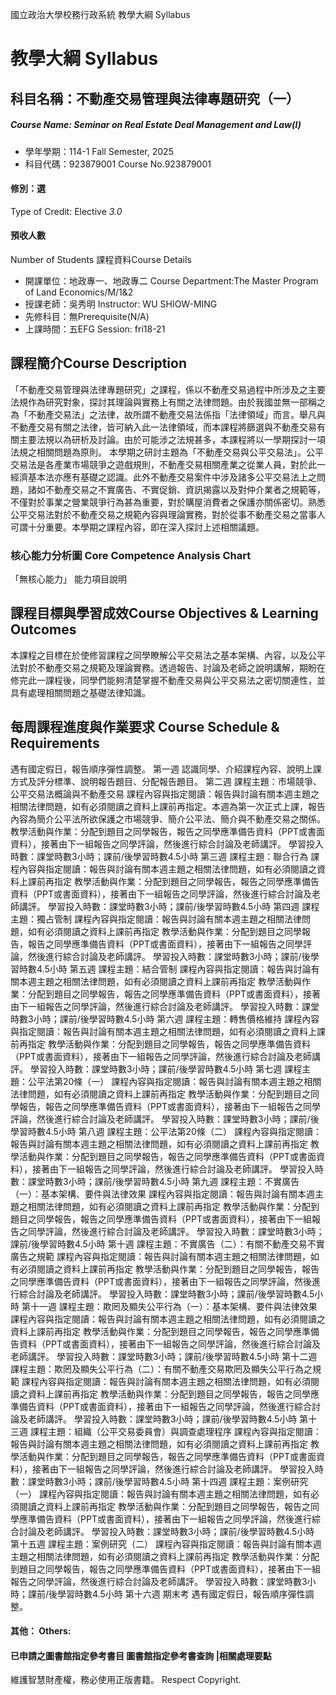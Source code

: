 國立政治大學校務行政系統 教學大綱 Syllabus
# 教學大綱 Syllabus
##  科目名稱：不動產交易管理與法律專題研究（一）
#####  Course Name: Seminar on Real Estate Deal Management and Law(Ⅰ)
  * 學年學期：114-1 Fall Semester, 2025 
  * 科目代碼：923879001 Course No.923879001
#### 修別：選
Type of Credit: Elective 
_3.0_
#### 預收人數
Number of Students
課程資料Course Details
  * 開課單位：地政專一、地政專二 Course Department:The Master Program of Land Economics/M/1&2 
  * 授課老師：吳秀明 Instructor: WU SHIOW-MING 
  * 先修科目：無Prerequisite(N/A)
  * 上課時間：五EFG Session: fri18-21
##  課程簡介Course Description
「不動產交易管理與法律專題研究」之課程，係以不動產交易過程中所涉及之主要法規作為研究對象，探討其理論與實務上有關之法律問題。由於我國並無一部稱之為「不動產交易法」之法律，故所謂不動產交易法係指「法律領域」而言。舉凡與不動產交易有關之法律，皆可納入此一法律領域，而本課程將篩選與不動產交易有關主要法規以為研析及討論。由於可能涉之法規甚多，本課程將以一學期探討一項法規之相關問題為原則。
本學期之研討主題為「不動產交易與公平交易法」。公平交易法是各產業市場競爭之遊戲規則，不動產交易相關產業之從業人員，對於此一經濟基本法亦應有基礎之認識。此外不動產交易案件中涉及諸多公平交易法上之問題，諸如不動產交易之不實廣告、不實促銷、資訊揭露以及對仲介業者之規範等，不僅對於事業之營業競爭行為甚為重要，對於購屋消費者之保護亦關係密切。熟悉公平交易法對於不動產交易之規範內容與理論實務，對於從事不動產交易之當事人可謂十分重要。本學期之課程內容，即在深入探討上述相關議題。
###  核心能力分析圖 Core Competence Analysis Chart
「無核心能力」 
能力項目說明
##  課程目標與學習成效Course Objectives & Learning Outcomes 
本課程之目標在於使修習課程之同學瞭解公平交易法之基本架構、內容，以及公平法對於不動產交易之規範及理論實務。透過報告、討論及老師之說明講解，期盼在修完此一課程後，同學們能夠清楚掌握不動產交易與公平交易法之密切關連性，並具有處理相關問題之基礎法律知識。
##  每周課程進度與作業要求 Course Schedule & Requirements
遇有國定假日，報告順序彈性調整。
第一週
認識同學、介紹課程內容、說明上課方式及評分標準、說明報告題目、分配報告題目。
第二週
課程主題：市場競爭、公平交易法概論與不動產交易
課程內容與指定閱讀：報告與討論有關本週主題之相關法律問題，如有必須閱讀之資料上課前再指定。本週為第一次正式上課，報告內容為簡介公平法所欲保護之市場競爭、簡介公平法、簡介與不動產交易之關係。
教學活動與作業：分配到題目之同學報告，報告之同學應準備告資料（PPT或書面資料），接著由下一組報告之同學評論，然後進行綜合討論及老師講評。
學習投入時數：課堂時數3小時；課前/後學習時數4.5小時
第三週
課程主題：聯合行為
課程內容與指定閱讀：報告與討論有關本週主題之相關法律問題，如有必須閱讀之資料上課前再指定
教學活動與作業：分配到題目之同學報告，報告之同學應準備告資料（PPT或書面資料），接著由下一組報告之同學評論，然後進行綜合討論及老師講評。
學習投入時數：課堂時數3小時；課前/後學習時數4.5小時
第四週
課程主題：獨占管制
課程內容與指定閱讀：報告與討論有關本週主題之相關法律問題，如有必須閱讀之資料上課前再指定
教學活動與作業：分配到題目之同學報告，報告之同學應準備告資料（PPT或書面資料），接著由下一組報告之同學評論，然後進行綜合討論及老師講評。
學習投入時數：課堂時數3小時；課前/後學習時數4.5小時
第五週
課程主題：結合管制
課程內容與指定閱讀：報告與討論有關本週主題之相關法律問題，如有必須閱讀之資料上課前再指定
教學活動與作業：分配到題目之同學報告，報告之同學應準備告資料（PPT或書面資料），接著由下一組報告之同學評論，然後進行綜合討論及老師講評。
學習投入時數：課堂時數3小時；課前/後學習時數4.5小時
第六週
課程主題：轉售價格維持
課程內容與指定閱讀：報告與討論有關本週主題之相關法律問題，如有必須閱讀之資料上課前再指定
教學活動與作業：分配到題目之同學報告，報告之同學應準備告資料（PPT或書面資料），接著由下一組報告之同學評論，然後進行綜合討論及老師講評。
學習投入時數：課堂時數3小時；課前/後學習時數4.5小時
第七週
課程主題：公平法第20條（一）
課程內容與指定閱讀：報告與討論有關本週主題之相關法律問題，如有必須閱讀之資料上課前再指定
教學活動與作業：分配到題目之同學報告，報告之同學應準備告資料（PPT或書面資料），接著由下一組報告之同學評論，然後進行綜合討論及老師講評。
學習投入時數：課堂時數3小時；課前/後學習時數4.5小時
第八週
課程主題：公平法第20條（二）
課程內容與指定閱讀：報告與討論有關本週主題之相關法律問題，如有必須閱讀之資料上課前再指定
教學活動與作業：分配到題目之同學報告，報告之同學應準備告資料（PPT或書面資料），接著由下一組報告之同學評論，然後進行綜合討論及老師講評。
學習投入時數：課堂時數3小時；課前/後學習時數4.5小時
第九週
課程主題：不實廣告（一）：基本架構、要件與法律效果
課程內容與指定閱讀：報告與討論有關本週主題之相關法律問題，如有必須閱讀之資料上課前再指定
教學活動與作業：分配到題目之同學報告，報告之同學應準備告資料（PPT或書面資料），接著由下一組報告之同學評論，然後進行綜合討論及老師講評。
學習投入時數：課堂時數3小時；課前/後學習時數4.5小時
第十週
課程主題：不實廣告（二）：有關不動產交易不實廣告之規範
課程內容與指定閱讀：報告與討論有關本週主題之相關法律問題，如有必須閱讀之資料上課前再指定
教學活動與作業：分配到題目之同學報告，報告之同學應準備告資料（PPT或書面資料），接著由下一組報告之同學評論，然後進行綜合討論及老師講評。
學習投入時數：課堂時數3小時；課前/後學習時數4.5小時
第十一週
課程主題：欺罔及顯失公平行為（一）：基本架構、要件與法律效果
課程內容與指定閱讀：報告與討論有關本週主題之相關法律問題，如有必須閱讀之資料上課前再指定
教學活動與作業：分配到題目之同學報告，報告之同學應準備告資料（PPT或書面資料），接著由下一組報告之同學評論，然後進行綜合討論及老師講評。
學習投入時數：課堂時數3小時；課前/後學習時數4.5小時
第十二週
課程主題：欺罔及顯失公平行為（二）：有關不動產交易欺罔及顯失公平行為之規範
課程內容與指定閱讀：報告與討論有關本週主題之相關法律問題，如有必須閱讀之資料上課前再指定
教學活動與作業：分配到題目之同學報告，報告之同學應準備告資料（PPT或書面資料），接著由下一組報告之同學評論，然後進行綜合討論及老師講評。
學習投入時數：課堂時數3小時；課前/後學習時數4.5小時
第十三週
課程主題：組織（公平交易委員會）與調查處理程序
課程內容與指定閱讀：報告與討論有關本週主題之相關法律問題，如有必須閱讀之資料上課前再指定
教學活動與作業：分配到題目之同學報告，報告之同學應準備告資料（PPT或書面資料），接著由下一組報告之同學評論，然後進行綜合討論及老師講評。
學習投入時數：課堂時數3小時；課前/後學習時數4.5小時
第十四週
課程主題：案例研究（一）
課程內容與指定閱讀：報告與討論有關本週主題之相關法律問題，如有必須閱讀之資料上課前再指定
教學活動與作業：分配到題目之同學報告，報告之同學應準備告資料（PPT或書面資料），接著由下一組報告之同學評論，然後進行綜合討論及老師講評。
學習投入時數：課堂時數3小時；課前/後學習時數4.5小時
第十五週
課程主題：案例研究（二）
課程內容與指定閱讀：報告與討論有關本週主題之相關法律問題，如有必須閱讀之資料上課前再指定
教學活動與作業：分配到題目之同學報告，報告之同學應準備告資料（PPT或書面資料），接著由下一組報告之同學評論，然後進行綜合討論及老師講評。
學習投入時數：課堂時數3小時；課前/後學習時數4.5小時
第十六週
期末考
遇有國定假日，報告順序彈性調整。
####  其他： Others:
####  已申請之圖書館指定參考書目  圖書館指定參考書查詢 |相關處理要點
維護智慧財產權，務必使用正版書籍。 Respect Copyright.